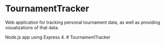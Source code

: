 # TournamentTracker
Web application for tracking personal tournament data, as
well as providing visualizations of that data.

Node.js app using Express 4.
#   T o u r n a m e n t T r a c k e r  
 